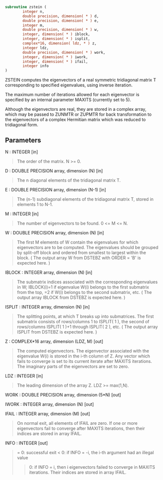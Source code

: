 ```fortran
subroutine zstein (
        integer n,
        double precision, dimension( * ) d,
        double precision, dimension( * ) e,
        integer m,
        double precision, dimension( * ) w,
        integer, dimension( * ) iblock,
        integer, dimension( * ) isplit,
        complex*16, dimension( ldz, * ) z,
        integer ldz,
        double precision, dimension( * ) work,
        integer, dimension( * ) iwork,
        integer, dimension( * ) ifail,
        integer info
)
```

ZSTEIN computes the eigenvectors of a real symmetric tridiagonal
matrix T corresponding to specified eigenvalues, using inverse
iteration.

The maximum number of iterations allowed for each eigenvector is
specified by an internal parameter MAXITS (currently set to 5).

Although the eigenvectors are real, they are stored in a complex
array, which may be passed to ZUNMTR or ZUPMTR for back
transformation to the eigenvectors of a complex Hermitian matrix
which was reduced to tridiagonal form.

## Parameters
N : INTEGER [in]
> The order of the matrix.  N >= 0.

D : DOUBLE PRECISION array, dimension (N) [in]
> The n diagonal elements of the tridiagonal matrix T.

E : DOUBLE PRECISION array, dimension (N-1) [in]
> The (n-1) subdiagonal elements of the tridiagonal matrix
> T, stored in elements 1 to N-1.

M : INTEGER [in]
> The number of eigenvectors to be found.  0 <= M <= N.

W : DOUBLE PRECISION array, dimension (N) [in]
> The first M elements of W contain the eigenvalues for
> which eigenvectors are to be computed.  The eigenvalues
> should be grouped by split-off block and ordered from
> smallest to largest within the block.  ( The output array
> W from DSTEBZ with ORDER = 'B' is expected here. )

IBLOCK : INTEGER array, dimension (N) [in]
> The submatrix indices associated with the corresponding
> eigenvalues in W; IBLOCK(i)=1 if eigenvalue W(i) belongs to
> the first submatrix from the top, =2 if W(i) belongs to
> the second submatrix, etc.  ( The output array IBLOCK
> from DSTEBZ is expected here. )

ISPLIT : INTEGER array, dimension (N) [in]
> The splitting points, at which T breaks up into submatrices.
> The first submatrix consists of rows/columns 1 to
> ISPLIT( 1 ), the second of rows/columns ISPLIT( 1 )+1
> through ISPLIT( 2 ), etc.
> ( The output array ISPLIT from DSTEBZ is expected here. )

Z : COMPLEX\*16 array, dimension (LDZ, M) [out]
> The computed eigenvectors.  The eigenvector associated
> with the eigenvalue W(i) is stored in the i-th column of
> Z.  Any vector which fails to converge is set to its current
> iterate after MAXITS iterations.
> The imaginary parts of the eigenvectors are set to zero.

LDZ : INTEGER [in]
> The leading dimension of the array Z.  LDZ >= max(1,N).

WORK : DOUBLE PRECISION array, dimension (5\*N) [out]

IWORK : INTEGER array, dimension (N) [out]

IFAIL : INTEGER array, dimension (M) [out]
> On normal exit, all elements of IFAIL are zero.
> If one or more eigenvectors fail to converge after
> MAXITS iterations, then their indices are stored in
> array IFAIL.

INFO : INTEGER [out]
> = 0: successful exit
> < 0: if INFO = -i, the i-th argument had an illegal value
> > 0: if INFO = i, then i eigenvectors failed to converge
> in MAXITS iterations.  Their indices are stored in
> array IFAIL.
